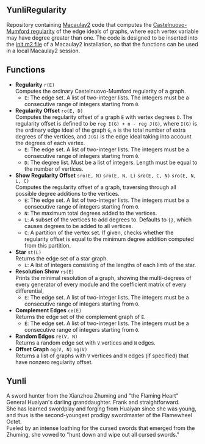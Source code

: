 ## YunliRegularity
Repository containing [Macaulay2](https://macaulay2.com/) code that computes the [Castelnuovo-Mumford regularity](https://en.wikipedia.org/wiki/Castelnuovo%E2%80%93Mumford_regularity) of the edge ideals of graphs, where each vertex variable may have degree greater than one.
The code is designed to be inserted into the [init.m2 file](https://macaulay2.com/doc/Macaulay2/share/doc/Macaulay2/Macaulay2Doc/html/_initialization_spfile.html) of a Macaulay2 installation, so that the functions can be used in a local Macaulay2 session.

## Functions
- **Regularity** `r(E)`\
Computes the ordinary Castelnuovo-Mumford regularity of a graph.
    - `E`: The edge set. A list of two-integer lists. The integers must be a consecutive range of integers starting from `0`. 
- **Regularity Offset** `ro(E, D)`\
 Computes the regularity offset of a graph `E` with vertex degrees `D`. The regularity offset is defined to be `reg I(G) + n - reg J(G)`, where `I(G)` is the ordinary edge ideal of the graph `G`, `n` is the total number of extra degrees of the vertices, and `J(G)` is the edge ideal taking into account the degrees of each vertex.
  - `E`: The edge set. A list of two-integer lists. The integers must be a consecutive range of integers starting from `0`. 
  - `D`: The degree list. Must be a list of integers. Length must be equal to the number of vertices.
- **Show Regularity Offset** `sro(E, N)` `sro(E, N, L)` `sro(E, C, N)` `sro(E, N, L, C)`\
Computes the regularity offset of a graph, traversing through all possible degree additions to the vertices.
  - `E`: The edge set. A list of two-integer lists. The integers must be a consecutive range of integers starting from `0`. 
  - `N`: The maximum total degrees added to the vertices.
  - `L`: A subset of the vertices to add degrees to. Defaults to `{}`, which causes degrees to be added to all vertices.
  - `C`: A partition of the vertex set. If given, checks whether the regularity offset is equal to the minimum degree addition computed from this partition.
- **Star** `st(L)`\
Returns the edge set of a star graph.
  - `L`: A list of integers consisting of the lengths of each limb of the star.
- **Resolution Show** `rs(E)`\
Prints the minimal resolution of a graph, showing the multi-degrees of every generator of every module and the coefficient matrix of every differential,
  - `E`: The edge set. A list of two-integer lists. The integers must be a consecutive range of integers starting from `0`. 
- **Complement Edges** `ce(E)`\
Returns the edge set of the complement graph of `E`.
  - `E`: The edge set. A list of two-integer lists. The integers must be a consecutive range of integers starting from `0`. 
- **Random Edges** `re(V, N)`\
Returns a random edge set with `V` vertices and `N` edges.
- **Offset Graph** `og(V, N)` `og(V)`\
Returns a list of graphs with `V` vertices and `N` edges (if specified) that have nonzero regularity offset.

## Yunli
A sword hunter from the Xianzhou Zhuming and "the Flaming Heart" General Huaiyan's darling granddaughter. Frank and straightforward.\
She has learned swordplay and forging from Huaiyan since she was young, and thus is the second-youngest prodigy swordmaster of the Flamewheel Octet.\
Fueled by an intense loathing for the cursed swords that emerged from the Zhuming, she vowed to "hunt down and wipe out all cursed swords."